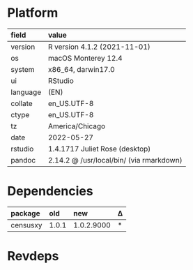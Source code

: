 # Platform

|field    |value                                    |
|:--------|:----------------------------------------|
|version  |R version 4.1.2 (2021-11-01)             |
|os       |macOS Monterey 12.4                      |
|system   |x86_64, darwin17.0                       |
|ui       |RStudio                                  |
|language |(EN)                                     |
|collate  |en_US.UTF-8                              |
|ctype    |en_US.UTF-8                              |
|tz       |America/Chicago                          |
|date     |2022-05-27                               |
|rstudio  |1.4.1717 Juliet Rose (desktop)           |
|pandoc   |2.14.2 @ /usr/local/bin/ (via rmarkdown) |

# Dependencies

|package  |old   |new        |Δ  |
|:--------|:-----|:----------|:--|
|censusxy |1.0.1 |1.0.2.9000 |*  |

# Revdeps

